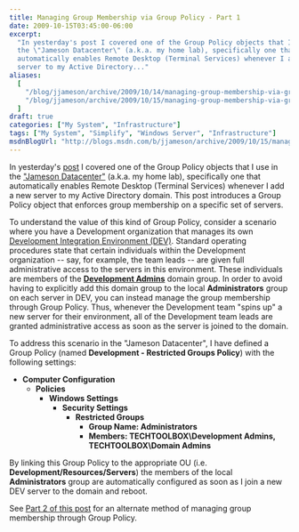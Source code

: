 ```yaml
---
title: Managing Group Membership via Group Policy - Part 1
date: 2009-10-15T03:45:00-06:00
excerpt:
  "In yesterday's post I covered one of the Group Policy objects that I use in
  the \"Jameson Datacenter\" (a.k.a. my home lab), specifically one that
  automatically enables Remote Desktop (Terminal Services) whenever I add a new
  server to my Active Directory..."
aliases:
  [
    "/blog/jjameson/archive/2009/10/14/managing-group-membership-via-group-policy-part-1.aspx",
    "/blog/jjameson/archive/2009/10/15/managing-group-membership-via-group-policy-part-1.aspx",
  ]
draft: true
categories: ["My System", "Infrastructure"]
tags: ["My System", "Simplify", "Windows Server", "Infrastructure"]
msdnBlogUrl: "http://blogs.msdn.com/b/jjameson/archive/2009/10/15/managing-group-membership-via-group-policy-part-1.aspx"
---
```


In yesterday's
[post](/blog/jjameson/2009/10/14/enabling-remote-desktop-via-group-policy) I
covered one of the Group Policy objects that I use in the
["Jameson Datacenter"](/blog/jjameson/2009/09/14/the-jameson-datacenter) (a.k.a.
my home lab), specifically one that automatically enables Remote Desktop
(Terminal Services) whenever I add a new server to my Active Directory domain.
This post introduces a Group Policy object that enforces group membership on a
specific set of servers.

To understand the value of this kind of Group Policy, consider a scenario where
you have a Development organization that manages its own
[Development Integration Environment (DEV)](/blog/jjameson/2009/09/25/development-and-build-environments).
Standard operating procedures state that certain individuals within the
Development organization -- say, for example, the team leads -- are given full
administrative access to the servers in this environment. These individuals are
members of the
[**Development Admins**](/blog/jjameson/2009/10/02/active-directory-domain-structure-in-the-jameson-datacenter)
domain group. In order to avoid having to explicitly add this domain group to
the local **Administrators** group on each server in DEV, you can instead manage
the group membership through Group Policy. Thus, whenever the Development team
"spins up" a new server for their environment, all of the Development team leads
are granted administrative access as soon as the server is joined to the domain.

To address this scenario in the "Jameson Datacenter", I have defined a Group
Policy (named **Development - Restricted Groups Policy**) with the following
settings:

- **Computer Configuration**
  - **Policies**
    - **Windows Settings**
      - **Security Settings**
        - **Restricted Groups**
          - **Group Name: Administrators**
          - **Members: TECHTOOLBOX\Development Admins, TECHTOOLBOX\Domain
            Admins**

By linking this Group Policy to the appropriate OU (i.e.
**Development/Resources/Servers**) the members of the local **Administrators**
group are automatically configured as soon as I join a new DEV server to the
domain and reboot.

See
[Part 2 of this post](/blog/jjameson/2009/10/15/managing-group-membership-via-group-policy-part-2)
for an alternate method of managing group membership through Group Policy.
